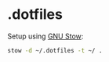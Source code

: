 # .dotfiles

Setup using [GNU Stow](https://www.gnu.org/software/stow/):

```sh
stow -d ~/.dotfiles -t ~/ .
```

